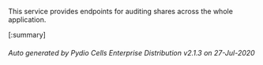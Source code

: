 






This service provides endpoints for auditing shares across the whole application.

[:summary]

###### Auto generated by Pydio Cells Enterprise Distribution v2.1.3 on 27-Jul-2020
